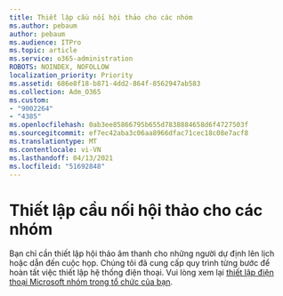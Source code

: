 ```yaml
---
title: Thiết lập cầu nối hội thảo cho các nhóm
ms.author: pebaum
author: pebaum
ms.audience: ITPro
ms.topic: article
ms.service: o365-administration
ROBOTS: NOINDEX, NOFOLLOW
localization_priority: Priority
ms.assetid: 686e8f18-b871-4dd2-864f-8562947ab583
ms.collection: Adm_O365
ms.custom:
- "9002264"
- "4385"
ms.openlocfilehash: 0ab3ee85866795b655d7838884658d6f4727503f
ms.sourcegitcommit: ef7ec42aba3c06aa8966dfac71cec18c08e7acf8
ms.translationtype: MT
ms.contentlocale: vi-VN
ms.lasthandoff: 04/13/2021
ms.locfileid: "51692848"
---
```

# <a name="set-up-a-conferencing-bridge-for-teams"></a>Thiết lập cầu nối hội thảo cho các nhóm

Bạn chỉ cần thiết lập hội thảo âm thanh cho những người dự định lên lịch hoặc dẫn đến cuộc họp. Chúng tôi đã cung cấp quy trình từng bước để hoàn tất việc thiết lập hệ thống điện thoại. Vui lòng xem lại [thiết lập điện thoại Microsoft nhóm trong tổ chức của bạn](https://docs.microsoft.com/MicrosoftTeams/phone-number-calling-plans/port-order-overview).
